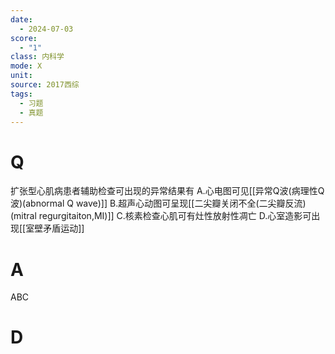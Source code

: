 ```yaml
---
date:
  - 2024-07-03
score:
  - "1"
class: 内科学
mode: X
unit: 
source: 2017西综
tags:
  - 习题
  - 真题
---
```


# Q
扩张型心肌病患者辅助检查可出现的异常结果有
A.心电图可见[[异常Q波(病理性Q波)(abnormal Q wave)]]
B.超声心动图可呈现[[二尖瓣关闭不全(二尖瓣反流)(mitral regurgitaiton,MI)]]
C.核素检查心肌可有灶性放射性凋亡
D.心室造影可出现[[室壁矛盾运动]]

# A

ABC


# D
